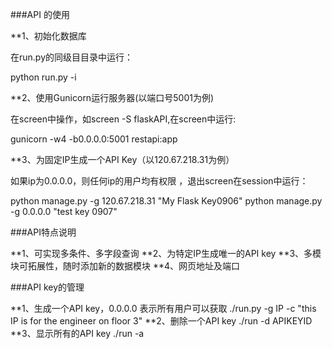 ###API 的使用

**1、初始化数据库

在run.py的同级目目录中运行：

python run.py -i

**2、使用Gunicorn运行服务器(以端口号5001为例)

在screen中操作，如screen -S flaskAPI,在screen中运行:

gunicorn -w4 -b0.0.0.0:5001 restapi:app

**3、为固定IP生成一个API Key（以120.67.218.31为例）

如果ip为0.0.0.0，则任何ip的用户均有权限 ，退出screen在session中运行：

python manage.py -g 120.67.218.31 "My Flask Key0906" 
python manage.py -g 0.0.0.0 "test key 0907"


###API特点说明

**1、可实现多条件、多字段查询
**2、为特定IP生成唯一的API key
**3、多模块可拓展性，随时添加新的数据模块
**4、网页地址及端口

###API key的管理

**1、生成一个API key，0.0.0.0 表示所有用户可以获取 
./run.py -g IP -c "this IP is for the engineer on floor 3"
**2、删除一个API key 
./run -d APIKEYID
**3、显示所有的API key 
./run -a

